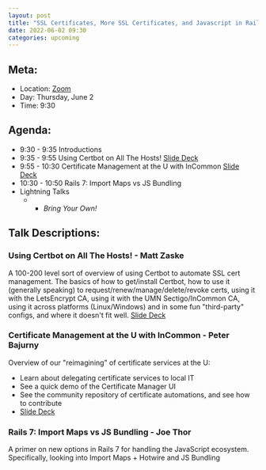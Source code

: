 ```yaml
---
layout: post
title: "SSL Certificates, More SSL Certificates, and Javascript in Rails 7"
date: 2022-06-02 09:30
categories: upcoming
---
```


## Meta:

- Location: [Zoom](https://z.umn.edu/cpmstream)
- Day: Thursday, June 2
- Time: 9:30

## Agenda:

- 9:30 - 9:35 Introductions
- 9:35 - 9:55 Using Certbot on All The Hosts! [Slide Deck](https://docs.google.com/presentation/d/1psENwT0Ng47NUYyngrLuIdDwJsaTIpSUnTCk05my98M/edit?usp=sharing)
- 9:55 - 10:30 Certificate Management at the U with InCommon [Slide Deck](https://docs.google.com/presentation/d/1Q64-upPZJMEOSBQ1XElWn5cV44vYTIMPYnCSDityNMQ/edit?usp=sharing)
- 10:30 - 10:50 Rails 7: Import Maps vs JS Bundling
- Lightning Talks
  -   - _Bring Your Own!_

## Talk Descriptions:

### Using Certbot on All The Hosts! - Matt Zaske

A 100-200 level sort of overview of using Certbot to automate SSL cert management. The basics of how to get/install Certbot, how to use it (generally speaking) to request/renew/manage/delete/revoke certs, using it with the LetsEncrypt CA, using it with the UMN Sectigo/InCommon CA, using it across platforms (Linux/Windows) and in some fun "third-party" configs, and where it doesn't fit well. [Slide Deck](https://docs.google.com/presentation/d/1psENwT0Ng47NUYyngrLuIdDwJsaTIpSUnTCk05my98M/edit?usp=sharing)

### Certificate Management at the U with InCommon - Peter Bajurny

Overview of our "reimagining" of certificate services at the U:
* Learn about delegating certificate services to local IT
* See a quick demo of the Certificate Manager UI
* See the community repository of certificate automations, and see how to contribute
* [Slide Deck](https://docs.google.com/presentation/d/1Q64-upPZJMEOSBQ1XElWn5cV44vYTIMPYnCSDityNMQ/edit?usp=sharing)

### Rails 7: Import Maps vs JS Bundling - Joe Thor

A primer on new options in Rails 7 for handling the JavaScript ecosystem. Specifically, looking into Import Maps + Hotwire and JS Bundling

